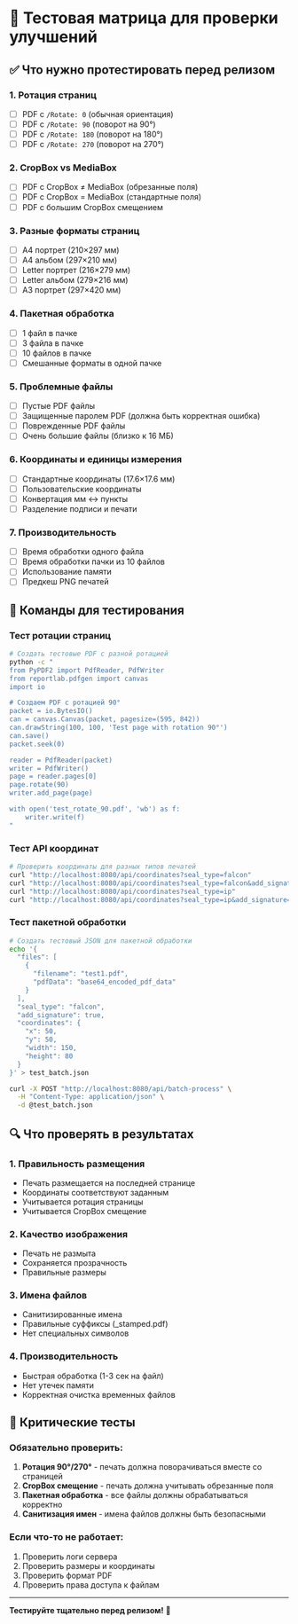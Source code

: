 # 🧪 Тестовая матрица для проверки улучшений

## ✅ Что нужно протестировать перед релизом

### 1. **Ротация страниц**
- [ ] PDF с `/Rotate: 0` (обычная ориентация)
- [ ] PDF с `/Rotate: 90` (поворот на 90°)
- [ ] PDF с `/Rotate: 180` (поворот на 180°)
- [ ] PDF с `/Rotate: 270` (поворот на 270°)

### 2. **CropBox vs MediaBox**
- [ ] PDF с CropBox ≠ MediaBox (обрезанные поля)
- [ ] PDF с CropBox = MediaBox (стандартные поля)
- [ ] PDF с большим CropBox смещением

### 3. **Разные форматы страниц**
- [ ] A4 портрет (210×297 мм)
- [ ] A4 альбом (297×210 мм)
- [ ] Letter портрет (216×279 мм)
- [ ] Letter альбом (279×216 мм)
- [ ] A3 портрет (297×420 мм)

### 4. **Пакетная обработка**
- [ ] 1 файл в пачке
- [ ] 3 файла в пачке
- [ ] 10 файлов в пачке
- [ ] Смешанные форматы в одной пачке

### 5. **Проблемные файлы**
- [ ] Пустые PDF файлы
- [ ] Защищенные паролем PDF (должна быть корректная ошибка)
- [ ] Поврежденные PDF файлы
- [ ] Очень большие файлы (близко к 16 МБ)

### 6. **Координаты и единицы измерения**
- [ ] Стандартные координаты (17.6×17.6 мм)
- [ ] Пользовательские координаты
- [ ] Конвертация мм ↔ пункты
- [ ] Разделение подписи и печати

### 7. **Производительность**
- [ ] Время обработки одного файла
- [ ] Время обработки пачки из 10 файлов
- [ ] Использование памяти
- [ ] Предкеш PNG печатей

## 🧪 Команды для тестирования

### Тест ротации страниц
```bash
# Создать тестовые PDF с разной ротацией
python -c "
from PyPDF2 import PdfReader, PdfWriter
from reportlab.pdfgen import canvas
import io

# Создаем PDF с ротацией 90°
packet = io.BytesIO()
can = canvas.Canvas(packet, pagesize=(595, 842))
can.drawString(100, 100, 'Test page with rotation 90°')
can.save()
packet.seek(0)

reader = PdfReader(packet)
writer = PdfWriter()
page = reader.pages[0]
page.rotate(90)
writer.add_page(page)

with open('test_rotate_90.pdf', 'wb') as f:
    writer.write(f)
"
```

### Тест API координат
```bash
# Проверить координаты для разных типов печатей
curl "http://localhost:8080/api/coordinates?seal_type=falcon"
curl "http://localhost:8080/api/coordinates?seal_type=falcon&add_signature=true"
curl "http://localhost:8080/api/coordinates?seal_type=ip"
curl "http://localhost:8080/api/coordinates?seal_type=ip&add_signature=true"
```

### Тест пакетной обработки
```bash
# Создать тестовый JSON для пакетной обработки
echo '{
  "files": [
    {
      "filename": "test1.pdf",
      "pdfData": "base64_encoded_pdf_data"
    }
  ],
  "seal_type": "falcon",
  "add_signature": true,
  "coordinates": {
    "x": 50,
    "y": 50,
    "width": 150,
    "height": 80
  }
}' > test_batch.json

curl -X POST "http://localhost:8080/api/batch-process" \
  -H "Content-Type: application/json" \
  -d @test_batch.json
```

## 🔍 Что проверять в результатах

### 1. **Правильность размещения**
- Печать размещается на последней странице
- Координаты соответствуют заданным
- Учитывается ротация страницы
- Учитывается CropBox смещение

### 2. **Качество изображения**
- Печать не размыта
- Сохраняется прозрачность
- Правильные размеры

### 3. **Имена файлов**
- Санитизированные имена
- Правильные суффиксы (_stamped.pdf)
- Нет специальных символов

### 4. **Производительность**
- Быстрая обработка (1-3 сек на файл)
- Нет утечек памяти
- Корректная очистка временных файлов

## 🚨 Критические тесты

### Обязательно проверить:
1. **Ротация 90°/270°** - печать должна поворачиваться вместе со страницей
2. **CropBox смещение** - печать должна учитывать обрезанные поля
3. **Пакетная обработка** - все файлы должны обрабатываться корректно
4. **Санитизация имен** - имена файлов должны быть безопасными

### Если что-то не работает:
1. Проверить логи сервера
2. Проверить размеры и координаты
3. Проверить формат PDF
4. Проверить права доступа к файлам

---

**Тестируйте тщательно перед релизом!** 🧪 